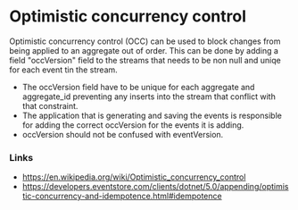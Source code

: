 # Optimistic concurrency control

Optimistic concurrency control (OCC) can be used to block changes from being
applied to an aggregate out of order. This can be done by adding
a field "occVersion" field to the streams that needs to be non null and uniqe
for each event tin the stream.

- The occVersion field have to be unique for each aggregate and aggregate_id
  preventing any inserts into the stream that conflict with that constraint.
- The application that is generating and saving the events is responsible for
  adding the correct occVersion for the events it is adding.
- occVersion should not be confused with eventVersion.

### Links
- https://en.wikipedia.org/wiki/Optimistic_concurrency_control
- https://developers.eventstore.com/clients/dotnet/5.0/appending/optimistic-concurrency-and-idempotence.html#idempotence

